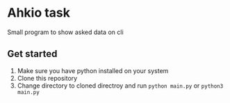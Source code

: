 # Ahkio task

Small program to show asked data on cli

## Get started

1. Make sure you have python installed on your system
2. Clone this repository
3. Change directory to cloned directroy and run ```python main.py``` or ```python3 main.py``` 